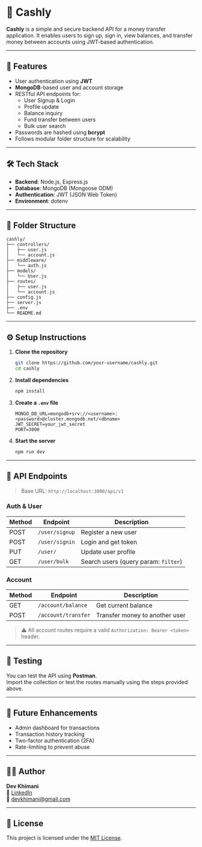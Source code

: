 # 💸 Cashly

**Cashly** is a simple and secure backend API for a money transfer application. It enables users to sign up, sign in, view balances, and transfer money between accounts using JWT-based authentication.

---

## 🚀 Features

- User authentication using **JWT**
- **MongoDB**-based user and account storage
- RESTful API endpoints for:
  - User Signup & Login
  - Profile update
  - Balance inquiry
  - Fund transfer between users
  - Bulk user search
- Passwords are hashed using **bcrypt**
- Follows modular folder structure for scalability

---

## 🛠️ Tech Stack

- **Backend**: Node.js, Express.js
- **Database**: MongoDB (Mongoose ODM)
- **Authentication**: JWT (JSON Web Token)
- **Environment**: dotenv

---

## 📁 Folder Structure

```
cashly/
├── controllers/
│   ├── user.js
│   └── account.js
├── middleware/
│   └── auth.js
├── models/
│   └── User.js
├── routes/
│   ├── user.js
│   └── account.js
├── config.js
├── server.js
├── .env
└── README.md
```

---

## ⚙️ Setup Instructions

1. **Clone the repository**
   ```bash
   git clone https://github.com/your-username/cashly.git
   cd cashly
   ```

2. **Install dependencies**
   ```bash
   npm install
   ```

3. **Create a `.env` file**
   ```env
   MONGO_DB_URL=mongodb+srv://<username>:<password>@cluster.mongodb.net/<dbname>
   JWT_SECRET=your_jwt_secret
   PORT=3000
   ```

4. **Start the server**
   ```bash
   npm run dev
   ```

---

## 🔑 API Endpoints

> Base URL: `http://localhost:3000/api/v1`

### Auth & User

| Method | Endpoint         | Description           |
|--------|------------------|-----------------------|
| POST   | `/user/signup`   | Register a new user   |
| POST   | `/user/signin`   | Login and get token   |
| PUT    | `/user/`         | Update user profile   |
| GET    | `/user/bulk`     | Search users (query param: `filter`) |

### Account

| Method | Endpoint             | Description              |
|--------|----------------------|--------------------------|
| GET    | `/account/balance`   | Get current balance      |
| POST   | `/account/transfer`  | Transfer money to another user |

> ⚠️ All account routes require a valid `Authorization: Bearer <token>` header.

---

## 🧪 Testing

You can test the API using **Postman**.  
Import the collection or test the routes manually using the steps provided above.

---

## 📌 Future Enhancements

- Admin dashboard for transactions
- Transaction history tracking
- Two-factor authentication (2FA)
- Rate-limiting to prevent abuse

---

## 🧑‍💻 Author

**Dev Khimani**  
🔗 [LinkedIn](https://www.linkedin.com/in/dev-khimani)  
📧 devkhimani@gmail.com

---

## 📄 License

This project is licensed under the [MIT License](LICENSE).
